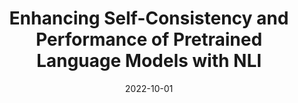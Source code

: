 ---
title: "Enhancing Self-Consistency and Performance of Pretrained Language Models with NLI"

authors:
- Eric Mitchell
- Joseph J. Noh
- Siyan Li
- William S. Armstrong
- Ananth Agarwal
- Patrick Liu
- Chelsea Finn
- Christopher D. Manning

date: "2022-10-01"

publication: "EMNLP (Oral)"

links:
    pdf: https://aclanthology.org/2022.emnlp-main.115.pdf
    website: https://ericmitchell.ai/emnlp-2022-concord/
---